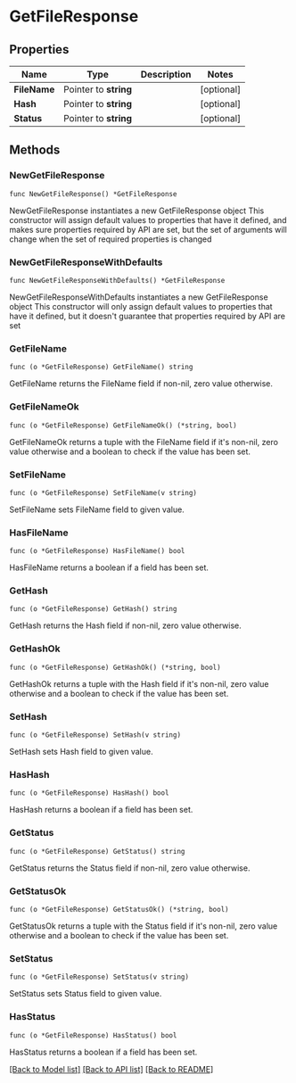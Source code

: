 # GetFileResponse

## Properties

Name | Type | Description | Notes
------------ | ------------- | ------------- | -------------
**FileName** | Pointer to **string** |  | [optional] 
**Hash** | Pointer to **string** |  | [optional] 
**Status** | Pointer to **string** |  | [optional] 

## Methods

### NewGetFileResponse

`func NewGetFileResponse() *GetFileResponse`

NewGetFileResponse instantiates a new GetFileResponse object
This constructor will assign default values to properties that have it defined,
and makes sure properties required by API are set, but the set of arguments
will change when the set of required properties is changed

### NewGetFileResponseWithDefaults

`func NewGetFileResponseWithDefaults() *GetFileResponse`

NewGetFileResponseWithDefaults instantiates a new GetFileResponse object
This constructor will only assign default values to properties that have it defined,
but it doesn't guarantee that properties required by API are set

### GetFileName

`func (o *GetFileResponse) GetFileName() string`

GetFileName returns the FileName field if non-nil, zero value otherwise.

### GetFileNameOk

`func (o *GetFileResponse) GetFileNameOk() (*string, bool)`

GetFileNameOk returns a tuple with the FileName field if it's non-nil, zero value otherwise
and a boolean to check if the value has been set.

### SetFileName

`func (o *GetFileResponse) SetFileName(v string)`

SetFileName sets FileName field to given value.

### HasFileName

`func (o *GetFileResponse) HasFileName() bool`

HasFileName returns a boolean if a field has been set.

### GetHash

`func (o *GetFileResponse) GetHash() string`

GetHash returns the Hash field if non-nil, zero value otherwise.

### GetHashOk

`func (o *GetFileResponse) GetHashOk() (*string, bool)`

GetHashOk returns a tuple with the Hash field if it's non-nil, zero value otherwise
and a boolean to check if the value has been set.

### SetHash

`func (o *GetFileResponse) SetHash(v string)`

SetHash sets Hash field to given value.

### HasHash

`func (o *GetFileResponse) HasHash() bool`

HasHash returns a boolean if a field has been set.

### GetStatus

`func (o *GetFileResponse) GetStatus() string`

GetStatus returns the Status field if non-nil, zero value otherwise.

### GetStatusOk

`func (o *GetFileResponse) GetStatusOk() (*string, bool)`

GetStatusOk returns a tuple with the Status field if it's non-nil, zero value otherwise
and a boolean to check if the value has been set.

### SetStatus

`func (o *GetFileResponse) SetStatus(v string)`

SetStatus sets Status field to given value.

### HasStatus

`func (o *GetFileResponse) HasStatus() bool`

HasStatus returns a boolean if a field has been set.


[[Back to Model list]](../README.md#documentation-for-models) [[Back to API list]](../README.md#documentation-for-api-endpoints) [[Back to README]](../README.md)


